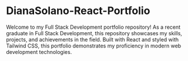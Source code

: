 # DianaSolano-React-Portfolio
Welcome to my Full Stack Development portfolio repository! As a recent graduate in Full Stack Development, this repository showcases my skills, projects, and achievements in the field. Built with React and styled with Tailwind CSS, this portfolio demonstrates my proficiency in modern web development technologies.
